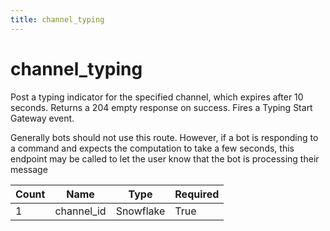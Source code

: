 ```yaml
---
title: channel_typing
---
```

# channel_typing 
Post a typing indicator for the specified channel, which expires after 10 seconds. Returns a 204 empty response on success. Fires a Typing Start Gateway event.

Generally bots should not use this route. However, if a bot is responding to a command and expects the computation to take a few seconds, this endpoint may be called to let the user know that the bot is processing their message

Count | Name | Type | Required        
----|----|----|----
1 | channel_id | Snowflake | True
